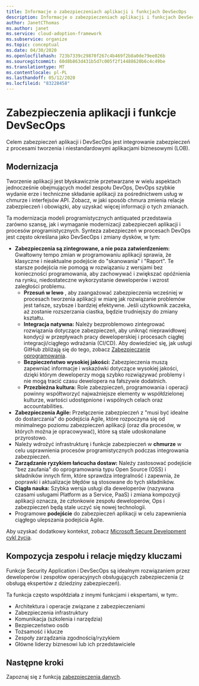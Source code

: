 ```yaml
---
title: Informacje o zabezpieczeniach aplikacji i funkcjach DevSecOps
description: Informacje o zabezpieczeniach aplikacji i funkcjach DevSecOps.
author: JanetCThomas
ms.author: janet
ms.service: cloud-adoption-framework
ms.subservice: organize
ms.topic: conceptual
ms.date: 04/30/2020
ms.openlocfilehash: 723b7339c29870f267c4b469f2b8a0de79ee026b
ms.sourcegitcommit: 60d8b863d431b5d7c005f2f14488620b6c4c49be
ms.translationtype: MT
ms.contentlocale: pl-PL
ms.lasthandoff: 05/12/2020
ms.locfileid: "83228458"
---
```

# <a name="application-security-and-devsecops-functions"></a>Zabezpieczenia aplikacji i funkcje DevSecOps

Celem zabezpieczeń aplikacji i DevSecOps jest integrowanie zabezpieczeń z procesami tworzenia i niestandardowymi aplikacjami biznesowymi (LOB).

## <a name="modernization"></a>Modernizacja

Tworzenie aplikacji jest błyskawicznie przetwarzane w wielu aspektach jednocześnie obejmujących model zespołu DevOps, DevOps szybkie wydanie erze i techniczne składanie aplikacji za pośrednictwem usług w chmurze i interfejsów API. Zobacz, w jaki sposób chmura zmienia relacje zabezpieczeń i obowiązki, aby uzyskać więcej informacji o tych zmianach.

Ta modernizacja modeli programistycznych antiquated przedstawia zarówno szansę, jak i wymaganie modernizacji zabezpieczeń aplikacji i procesów programistycznych. Synteza zabezpieczeń w procesach DevOps jest często określana jako DevSecOps i zmiany dysków, w tym:

<!-- TODO: Link needed below? -->
- **Zabezpieczenia są zintegrowane, a nie poza zatwierdzeniem:** Gwałtowny tempo zmian w programowaniu aplikacji sprawia, że klasyczne i nieaktualne podejście do "skanowania" i "Raport". Te starsze podejścia nie pomogą w rozwiązaniu z wersjami bez konieczności programowania, aby zachowywać i zwiększać opóźnienia na rynku, niedostateczne wykorzystanie deweloperów i wzrost zaległości problemu.
  - **Przesuń w lewo** , aby zaangażować zabezpieczenia wcześniej w procesach tworzenia aplikacji w miarę jak rozwiązanie problemów jest tańsze, szybsze i bardziej efektywne. Jeśli użytkownik zaczeka, aż zostanie rozszerzania ciastka, będzie trudniejszy do zmiany kształtu.
  - **Integracja natywna:** Należy bezproblemowo zintegrować rozwiązania dotyczące zabezpieczeń, aby uniknąć nieprawidłowej kondycji w przepływach pracy deweloperskiej i procesach ciągłej integracji/ciągłego wdrażania (CI/CD). Aby dowiedzieć się, jak usługi GitHub zbliżają się do tego, zobacz [Zabezpieczanie oprogramowania](https://github.blog/2019-09-18-securing-software-together/).
  - **Bezpieczeństwo wysokiej jakości:** Zabezpieczenia muszą zapewniać informacje i wskazówki dotyczące wysokiej jakości, dzięki którym deweloperzy mogą szybko rozwiązywać problemy i nie mogą tracić czasu dewelopera na fałszywie dodatnich.
  - **Przezbieżna kultura:** Role zabezpieczeń, programowania i operacji powinny współtworzyć najważniejsze elementy w współdzielonej kulturze, wartości udostępnione i wspólnych celach oraz accountabilities.
- **Zabezpieczenia Agile:** Przełączenie zabezpieczeń z "musi być idealne do dostarczania" do podejścia Agile, które rozpoczyna się od minimalnego poziomu zabezpieczeń aplikacji (oraz dla procesów, w których można je opracowywać), które są stale udoskonalane przyrostowo.
- Należy wdrożyć infrastrukturę i funkcje zabezpieczeń w **chmurze** w celu usprawnienia procesów programistycznych podczas integrowania zabezpieczeń.
- **Zarządzanie ryzykiem łańcucha dostaw:** Należy zastosować podejście "bez zaufania" do oprogramowania typu Open Source (OSS) i składników innych firm, które sprawdza integralność i zapewnia, że poprawki i aktualizacje błędów są stosowane do tych składników.
- **Ciągła nauka:** Szybka wersja usługi dla deweloperów (nazywana czasami usługami Platform as a Service, PaaS) i zmiana kompozycji aplikacji oznacza, że członkowie zespołu deweloperów, Ops i zabezpieczeń będą stale uczyć się nowej technologii.
- Programowe **podejście** do zabezpieczeń aplikacji w celu zapewnienia ciągłego ulepszania podejścia Agile.

Aby uzyskać dodatkowy kontekst, zobacz [Microsoft Secure Development cykl życia](https://www.microsoft.com/sdl).

## <a name="team-composition-and-key-relationships"></a>Kompozycja zespołu i relacje między kluczami

Funkcje Security Application i DevSecOps są idealnym rozwiązaniem przez deweloperów i zespołów operacyjnych obsługujących zabezpieczenia (z obsługą ekspertów z dziedziny zabezpieczeń).

Ta funkcja często współdziała z innymi funkcjami i ekspertami, w tym:.

- Architektura i operacje związane z zabezpieczeniami
- Zabezpieczenia infrastruktury
- Komunikacja (szkolenia i narzędzia)
- Bezpieczeństwo osób
- Tożsamość i klucze
- Zespoły zarządzania zgodnością/ryzykiem
- Główne liderzy biznesowi lub ich przedstawiciele

## <a name="next-steps"></a>Następne kroki

Zapoznaj się z funkcją [zabezpieczenia danych](./cloud-security-data-security.md).
